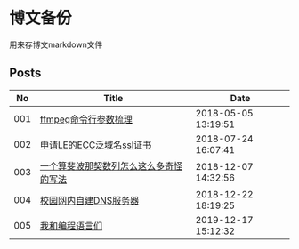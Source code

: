 # 博文备份

用来存博文markdown文件

## Posts

| No | Title | Date |
| --- | --- | --- |
| 001 | [ffmpeg命令行参数梳理](.\posts\001-ffmpeg命令行参数梳理.md) | 2018-05-05 13:19:51 |
| 002 | [申请LE的ECC泛域名ssl证书](.\posts\002-申请LE的ECC泛域名ssl证书.md) | 2018-07-24 16:07:41 |
| 003 | [一个算斐波那契数列怎么这么多奇怪的写法](.\posts\003-一个算斐波那契数列怎么这么多奇怪的写法.md) | 2018-12-07 14:32:56 |
| 004 | [校园网内自建DNS服务器](.\posts\004-校园网内自建DNS服务器.md) | 2018-12-22 18:19:25 |
| 005 | [我和编程语言们](.\posts\005-我和编程语言们.md) | 2019-12-17 15:12:32 |
